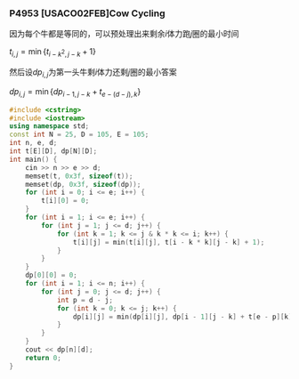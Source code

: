 ### P4953 [USACO02FEB]Cow Cycling

因为每个牛都是等同的，可以预处理出来剩余$i$体力跑$j$圈的最小时间

$t_{i,j}=\min\{t_{i-k^2,j-k}+1\}$

然后设$dp_{i,j}$为第一头牛剩$i$体力还剩$j$圈的最小答案

$dp_{i,j}=\min\{dp_{i-1,j-k}+t_{e-(d-j),k}\}$

```cpp
#include <cstring>
#include <iostream>
using namespace std;
const int N = 25, D = 105, E = 105;
int n, e, d;
int t[E][D], dp[N][D];
int main() {
    cin >> n >> e >> d;
    memset(t, 0x3f, sizeof(t));
    memset(dp, 0x3f, sizeof(dp));
    for (int i = 0; i <= e; i++) {
        t[i][0] = 0;
    }
    for (int i = 1; i <= e; i++) {
        for (int j = 1; j <= d; j++) {
            for (int k = 1; k <= j & k * k <= i; k++) {
                t[i][j] = min(t[i][j], t[i - k * k][j - k] + 1);
            }
        }
    }
    dp[0][0] = 0;
    for (int i = 1; i <= n; i++) {
        for (int j = 0; j <= d; j++) {
            int p = d - j;
            for (int k = 0; k <= j; k++) {
                dp[i][j] = min(dp[i][j], dp[i - 1][j - k] + t[e - p][k]);
            }
        }
    }
    cout << dp[n][d];
    return 0;
}
```